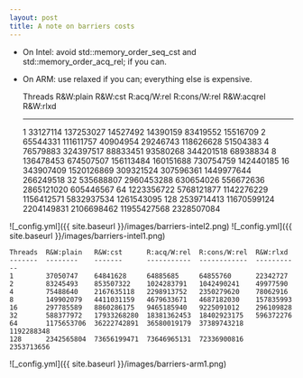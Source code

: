 ```yaml
---
layout: post
title: A note on barriers costs
---
```


 - On Intel: avoid std::memory_order_seq_cst and std::memory_order_acq_rel; if you can.
 - On ARM: use relaxed if you can; everything else is expensive.


    Threads  R&W:plain   R&W:cst      R:acq/W:rel  R:cons/W:rel  R&W:acqrel   R&W:rlxd
    -------  --------    -------      -----------  ------------  -------      -----------
    1        33127114    137253027    14527492     14390159      83419552     15516709
    2        65544331    111611757    40904954     29246743      118626628    51504383
    4        76579883    324397517    88833451     93580268      344201518    68938834
    8        136478453   674507507    156113484    160151688     730754759    142440185
    16       343907409   1520126869   309321524    307596361     1449977644   266249518
    32       535688807   2960453288   630654026    556672636     2865121020   605446567
    64       1223356722  5768121877   1142276229   1156412571    5832937534   1261543095
    128      2539714413  11670599124  2204149831   2106698462    11955427568  2328507084

![_config.yml]({{ site.baseurl }}/images/barriers-intel2.png)
![_config.yml]({{ site.baseurl }}/images/barriers-intel1.png)


    Threads  R&W:plain   R&W:cst      R:acq/W:rel  R:cons/W:rel  R&W:rlxd
    -------  --------    -------      -----------  ------------  -----------
    1        37050747    64841628     64885685     64855760      22342727
    2        83245493    853507322    1024283791   1042490241    49977590
    4        75488640    2167635118   2298913752   2350279620    78062916
    8        149902079   4411031159   4679633671   4687182030    157835993
    16       297785589   8860286175   9465185940   9225091012    296109828
    32       588377972   17933268280  18381362453  18402923175   596372276 
    64       1175653706  36222742891  36580019179  37389743218   1192288348
    128      2342565804  73656199471  73646965131  72336900816   2353713656

![_config.yml]({{ site.baseurl }}/images/barriers-arm1.png)



